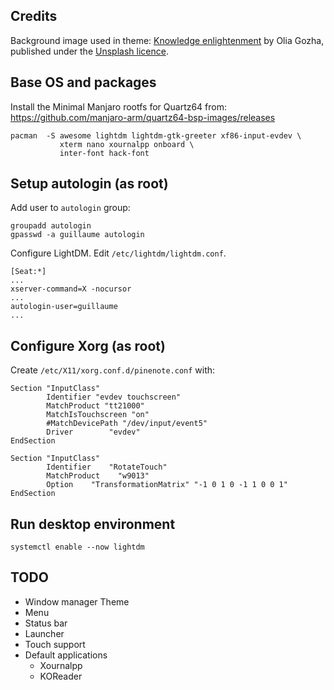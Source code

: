 
Credits
-------

Background image used in theme: [Knowledge enlightenment](https://unsplash.com/photos/J4kK8b9Fgj8)
by Olia Gozha, published under the [Unsplash licence](https://unsplash.com/license).

Base OS and packages
--------------------

Install the Minimal Manjaro rootfs for Quartz64 from:
https://github.com/manjaro-arm/quartz64-bsp-images/releases

```
pacman  -S awesome lightdm lightdm-gtk-greeter xf86-input-evdev \
           xterm nano xournalpp onboard \
           inter-font hack-font
```

Setup autologin (as root)
-------------------------

Add user to `autologin` group:

```
groupadd autologin
gpasswd -a guillaume autologin
```

Configure LightDM. Edit `/etc/lightdm/lightdm.conf`.

```
[Seat:*]
...
xserver-command=X -nocursor
...
autologin-user=guillaume
...
```

Configure Xorg (as root)
------------------------

Create `/etc/X11/xorg.conf.d/pinenote.conf` with:

```
Section "InputClass"
        Identifier "evdev touchscreen"
        MatchProduct "tt21000"
        MatchIsTouchscreen "on"
        #MatchDevicePath "/dev/input/event5"
        Driver        "evdev"
EndSection

Section "InputClass"
        Identifier    "RotateTouch"
        MatchProduct    "w9013"
        Option    "TransformationMatrix" "-1 0 1 0 -1 1 0 0 1"
EndSection
```

Run desktop environment
-----------------------

```
systemctl enable --now lightdm
```

TODO
----

* Window manager Theme
* Menu
* Status bar
* Launcher
* Touch support
* Default applications
  * Xournalpp
  * KOReader
